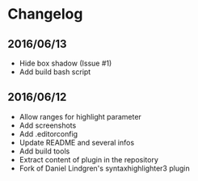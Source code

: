 # Changelog

## 2016/06/13

* Hide box shadow (Issue #1)
* Add build bash script

## 2016/06/12

* Allow ranges for highlight parameter
* Add screenshots
* Add .editorconfig
* Update README and several infos
* Add build tools
* Extract content of plugin in the repository
* Fork of Daniel Lindgren's syntaxhighlighter3 plugin
